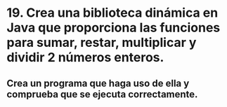# 19. Crea una biblioteca dinámica en Java que proporciona las funciones para sumar, restar, multiplicar y dividir 2 números enteros. 
## Crea un programa que haga uso de ella y comprueba que se ejecuta correctamente.
